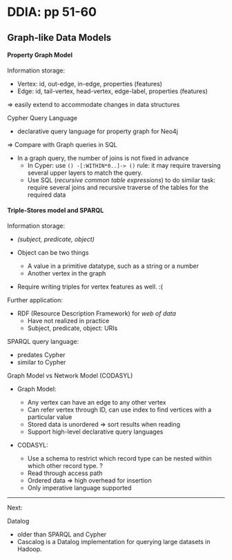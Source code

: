 # DDIA: pp 51-60

## Graph-like Data Models

#### Property Graph Model

Information storage:

- Vertex: id, out-edge, in-edge, properties (features)
- Edge: id, tail-vertex, head-vertex, edge-label, properties (features)

=> easily extend to accommodate changes in data structures



Cypher Query Language

- declarative query language for property graph for Neo4j

=> Compare with Graph queries in SQL

- In a graph query, the number of joins is not fixed in advance
  - In Cyper: use `() -[:WITHIN*0..]-> ()` rule: it may require traversing several upper layers to match the query. 
  - Use SQL (*recursive common table expressions*) to do similar task: require several joins and recursive traverse of the tables for the required data



#### Triple-Stores model and SPARQL

Information storage:

- *(subject, predicate, object)*

- Object can be two things
  - A value in a primitive datatype, such as a string or a number
  - Another vertex in the graph
- Require writing triples for vertex features as well. :(



Further application:

- RDF (Resource Description Framework) for *web of data*
  - Have not realized in practice
  - Subject, predicate, object: URIs



SPARQL query language:

- predates Cypher
- similar to Cypher



Graph Model vs Network Model (CODASYL)

- Graph Model:
  - Any vertex can have an edge to any other vertex
  - Can refer vertex through ID, can use index to find vertices with a particular value
  - Stored data is unordered => sort results when reading
  - Support high-level declarative query languages

- CODASYL:
  - Use a schema to restrict which record type can be nested within which other record type. ?
  - Read through access path
  - Ordered data => high overhead for insertion
  - Only imperative language supported

---

Next:

Datalog

- older than SPARQL and Cypher
- Cascalog is a Datalog implementation for querying large datasets in Hadoop.